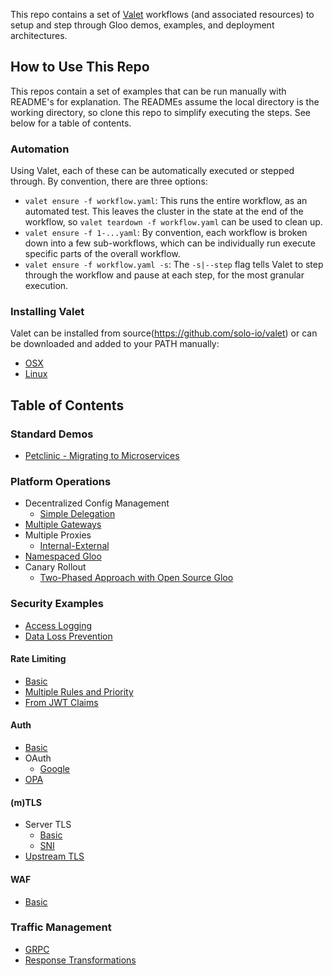 This repo contains a set of [Valet](https://github.com/solo-io/valet) workflows (and associated resources) to setup and step through Gloo demos, examples, and deployment architectures. 

## How to Use This Repo

This repos contain a set of examples that can be run manually with README's for explanation. The READMEs assume the local directory is the working directory, so clone this repo to simplify executing the steps. See below for a table of contents. 

### Automation

Using Valet, each of these can be automatically executed or stepped through. By convention, there are three options:

* `valet ensure -f workflow.yaml`: This runs the entire workflow, as an automated test. This leaves the cluster in the state at the end of the workflow, so `valet teardown -f workflow.yaml` can be used to clean up. 
* `valet ensure -f 1-...yaml`: By convention, each workflow is broken down into a few sub-workflows, which can be individually run execute specific parts of the overall workflow. 
* `valet ensure -f workflow.yaml -s`: The `-s|--step` flag tells Valet to step through the workflow and pause at each step, for the most granular execution. 

### Installing Valet

Valet can be installed from source(https://github.com/solo-io/valet) or can be downloaded and added to your PATH manually:
* [OSX](https://storage.googleapis.com/valet-bin/0.5.0/valet-osx-amd64)
* [Linux](https://storage.googleapis.com/valet-bin/0.5.0/valet-linux-amd64)

## Table of Contents

### Standard Demos

* [Petclinic - Migrating to Microservices](demos/extend-monolith)

### Platform Operations

* Decentralized Config Management
  * [Simple Delegation](platform/delegation/simple)
* [Multiple Gateways](platform/multiple-gateways)
* Multiple Proxies
  * [Internal-External](platform/multiple-proxies/internal-external)
* [Namespaced Gloo](platform/namespaced)
* Canary Rollout
  * [Two-Phased Approach with Open Source Gloo](platform/prog-delivery/two-phased-with-os-gloo)
  
### Security Examples

* [Access Logging](security/access-log)
* [Data Loss Prevention](security/dlp)

#### Rate Limiting

* [Basic](security/rate-limit/basic)
* [Multiple Rules and Priority](security/rate-limit/rule-priority)
* [From JWT Claims](security/rate-limit/from-jwt-claims)

#### Auth

* [Basic](security/auth/basic)
* OAuth
  * [Google](security/auth/oauth/google)
* [OPA](security/auth/opa)
  
#### (m)TLS

* Server TLS
  * [Basic](security/tls/server-tls/basic)
  * [SNI](security/tls/server-tls/sni)
* [Upstream TLS](security/tls/upstream-tls)

#### WAF    
  
* [Basic](security/waf/basic)

### Traffic Management

* [GRPC](traffic-management/grpc)
* [Response Transformations](traffic-management/transformations/response)
